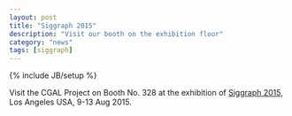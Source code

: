 ```yaml
---
layout: post
title: "Siggraph 2015"
description: "Visit our booth on the exhibition floor"
category: "news"
tags: [siggraph]
---
```

{% include JB/setup %}

Visit the CGAL Project on Booth No. 328 at the exhibition of <a href="http://s2015.siggraph.org/">Siggraph 2015</a>,
Los Angeles USA, 9-13 Aug 2015.
